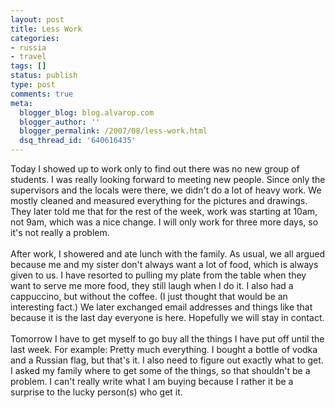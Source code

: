 ```yaml
---
layout: post
title: Less Work
categories:
- russia
- travel
tags: []
status: publish
type: post
comments: true
meta:
  blogger_blog: blog.alvarop.com
  blogger_author: ''
  blogger_permalink: /2007/08/less-work.html
  dsq_thread_id: '640616435'
---
```

Today I showed up to work only to find out there was no new group of students. I was really looking forward to meeting new people. Since only the supervisors and the locals were there, we didn't do a lot of heavy work. We mostly cleaned and measured everything for the pictures and drawings. They later told me that for the rest of the week, work was starting at 10am, not 9am, which was a nice change. I will only work for three more days, so it's not really a problem.<br /><br />After work, I showered and ate lunch with the family. As usual, we all argued because me and my sister don't always want a lot of food, which is always given to us. I have resorted to pulling my plate from the table when they want to serve me more food, they still laugh when I do it. I also had a cappuccino, but without the coffee. (I just thought that would be an interesting fact.) We later exchanged email addresses and things like that because it is the last day everyone is here. Hopefully we will stay in contact.<br /><br />Tomorrow I have to get myself to go buy all the things I have put off until the last week. For example: Pretty much everything. I bought a bottle of vodka and a Russian flag, but that's it. I also need to figure out exactly what to get. I asked my family where to get some of the things, so that shouldn't be a problem. I can't really write what I am buying because I rather it be a surprise to the lucky person(s) who get it.
